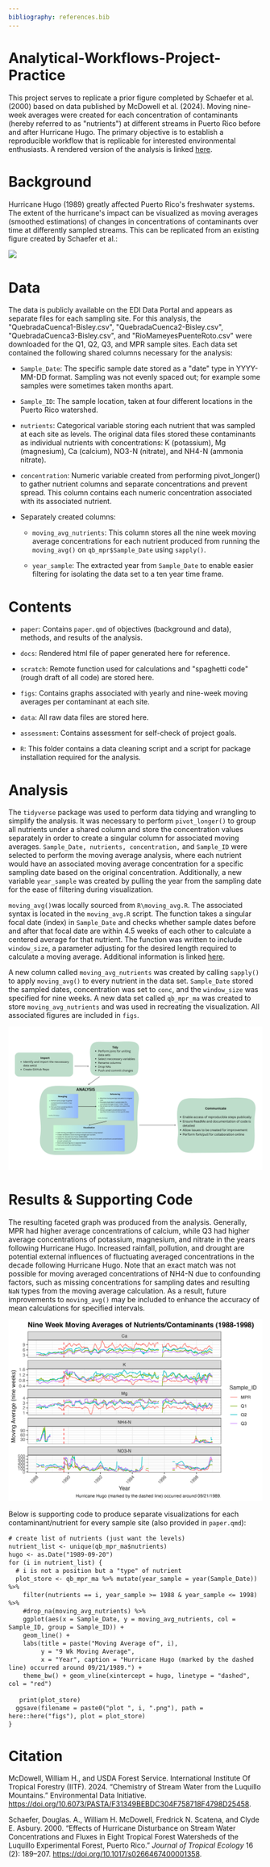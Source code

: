 ```yaml
---
bibliography: references.bib
---
```


# Analytical-Workflows-Project-Practice

This project serves to replicate a prior figure completed by Schaefer et al. (2000) based on data published by McDowell et al. (2024). Moving nine-week averages were created for each concentration of contaminants (hereby referred to as "nutrients") at different streams in Puerto Rico before and after Hurricane Hugo. The primary objective is to establish a reproducible workflow that is replicable for interested environmental enthusiasts. A rendered version of the analysis is linked [here](https://vedikas-byte.github.io/Analytical-Workflows-Project-Practice/).

# Background

Hurricane Hugo (1989) greatly affected Puerto Rico's freshwater systems. The extent of the hurricane's impact can be visualized as moving averages (smoothed estimations) of changes in concentrations of contaminants over time at differently sampled streams. This can be replicated from an existing figure created by Schaefer et al.:

<img src="https://eds-214-workflows-reproducibility.github.io/course-materials/interactive/images/Schaefer_etal_2020_fig3.png"/>

# Data

The data is publicly available on the EDI Data Portal and appears as separate files for each sampling site. For this analysis, the "QuebradaCuenca1-Bisley.csv", "QuebradaCuenca2-Bisley.csv", "QuebradaCuenca3-Bisley.csv", and "RioMameyesPuenteRoto.csv" were downloaded for the Q1, Q2, Q3, and MPR sample sites. Each data set contained the following shared columns necessary for the analysis:

-   `Sample_Date`: The specific sample date stored as a "date" type in YYYY-MM-DD format. Sampling was not evenly spaced out; for example some samples were sometimes taken months apart.

-   `Sample_ID`: The sample location, taken at four different locations in the Puerto Rico watershed.

-   `nutrients`: Categorical variable storing each nutrient that was sampled at each site as levels. The original data files stored these contaminants as individual nutrients with concentrations: K (potassium), Mg (magnesium), Ca (calcium), NO3-N (nitrate), and NH4-N (ammonia nitrate).

-   `concentration`: Numeric variable created from performing pivot_longer() to gather nutrient columns and separate concentrations and prevent spread. This column contains each numeric concentration associated with its associated nutrient.

-   Separately created columns:

    -   `moving_avg_nutrients`: This column stores all the nine week moving average concentrations for each nutrient produced from running the `moving_avg()` on `qb_mpr$Sample_Date` using `sapply()`.

    -   `year_sample`: The extracted year from `Sample_Date` to enable easier filtering for isolating the data set to a ten year time frame.

# Contents

-   `paper`: Contains `paper.qmd` of objectives (background and data), methods, and results of the analysis.

-   `docs`: Rendered html file of paper generated here for reference.

-   `scratch`: Remote function used for calculations and "spaghetti code" (rough draft of all code) are stored here.

-   `figs`: Contains graphs associated with yearly and nine-week moving averages per contaminant at each site.

-   `data`: All raw data files are stored here.

-   `assessment`: Contains assessment for self-check of project goals.

-   `R`: This folder contains a data cleaning script and a script for package installation required for the analysis.

# Analysis

The `tidyverse` package was used to perform data tidying and wrangling to simplify the analysis. It was necessary to perform `pivot_longer()` to group all nutrients under a shared column and store the concentration values separately in order to create a singular column for associated moving averages. `Sample_Date, nutrients, concentration,` and `Sample_ID` were selected to perform the moving average analysis, where each nutrient would have an associated moving average concentration for a specific sampling date based on the original concentration. Additionally, a new variable `year_sample` was created by pulling the year from the sampling date for the ease of filtering during visualization.

`moving_avg()`was locally sourced from `R\moving_avg.R`. The associated syntax is located in the `moving_avg.R` script. The function takes a singular focal date (index) in `Sample_Date` and checks whether sample dates before and after that focal date are within 4.5 weeks of each other to calculate a centered average for that nutrient. The function was written to include `window_size`, a parameter adjusting for the desired length required to calculate a moving average. Additional information is linked [here](https://github.com/vedikaS-byte/Analytical-Workflows-Project-Practice/blob/main/R/moving_avg.R).

A new column called `moving_avg_nutrients` was created by calling `sapply()` to apply `moving_avg()` to every nutrient in the data set. `Sample_Date` stored the sampled dates, concentration was set to `conc`, and the `window_size` was specified for nine weeks. A new data set called `qb_mpr_ma` was created to store `moving_avg_nutrients` and was used in recreating the visualization. All associated figures are included in `figs`.

![](figs/flowchart.png)

# Results & Supporting Code

The resulting faceted graph was produced from the analysis. Generally, MPR had higher average concentrations of calcium, while Q3 had higher average concentrations of potassium, magnesium, and nitrate in the years following Hurricane Hugo. Increased rainfall, pollution, and drought are potential external influences of fluctuating averaged concentrations in the decade following Hurricane Hugo. Note that an exact match was not possible for moving averaged concentrations of NH4-N due to confounding factors, such as missing concentrations for sampling dates and resulting `NaN` types from the moving average calculation. As a result, future improvements to `moving_avg()` may be included to enhance the accuracy of mean calculations for specified intervals.

![](figs/plot_facet.png)

Below is supporting code to produce separate visualizations for each contaminant/nutrient for every sample site (also provided in `paper.qmd`):

```{r}
# create list of nutrients (just want the levels)
nutrient_list <- unique(qb_mpr_ma$nutrients)
hugo <- as.Date("1989-09-20")
for (i in nutrient_list) {
  # i is not a position but a "type" of nutrient
  plot_store <- qb_mpr_ma %>% mutate(year_sample = year(Sample_Date)) %>%
    filter(nutrients == i, year_sample >= 1988 & year_sample <= 1998) %>%
    #drop_na(moving_avg_nutrients) %>% 
    ggplot(aes(x = Sample_Date, y = moving_avg_nutrients, col = Sample_ID, group = Sample_ID)) +
    geom_line() +
    labs(title = paste("Moving Average of", i),
         y = "9 Wk Moving Average",
         x = "Year", caption = "Hurricane Hugo (marked by the dashed line) occurred around 09/21/1989.") + 
    theme_bw() + geom_vline(xintercept = hugo, linetype = "dashed", col = "red") 
 
   print(plot_store) 
  ggsave(filename = paste0("plot ", i, ".png"), path = here::here("figs"), plot = plot_store)
}
```

# Citation

McDowell, William H., and USDA Forest Service. International Institute Of Tropical Forestry (IITF). 2024. “Chemistry of Stream Water from the Luquillo Mountains.” Environmental Data Initiative. <https://doi.org/10.6073/PASTA/F31349BEBDC304F758718F4798D25458>.

Schaefer, Douglas. A., William H. McDowell, Fredrick N. Scatena, and Clyde E. Asbury. 2000. “Effects of Hurricane Disturbance on Stream Water Concentrations and Fluxes in Eight Tropical Forest Watersheds of the Luquillo Experimental Forest, Puerto Rico.” *Journal of Tropical Ecology* 16 (2): 189–207. <https://doi.org/10.1017/s0266467400001358>.
